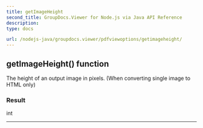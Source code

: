 ```yaml
---
title: getImageHeight
second_title: GroupDocs.Viewer for Node.js via Java API Reference
description: 
type: docs

url: /nodejs-java/groupdocs.viewer/pdfviewoptions/getimageheight/
---
```


## getImageHeight()  function
The height of an output image in pixels. (When converting single image to HTML only)

### Result
int


---


